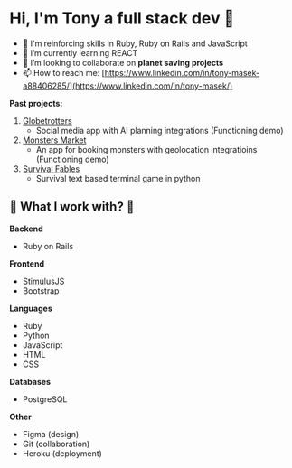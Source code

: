 # Hi, I'm Tony a full stack dev 👋

- 🦾 I'm reinforcing skills in Ruby, Ruby on Rails and JavaScript
- 🌱 I’m currently learning REACT
- 👯 I’m looking to collaborate on **planet saving projects**
- 📫 How to reach me: [https://www.linkedin.com/in/tony-masek-a88406285/](https://www.linkedin.com/in/tony-masek/)

**Past projects:**
  1. [Globetrotters](https://github.com/TheCodeSommelier/globetrotters)
      - Social media app with AI planning integrations (Functioning demo)
  1. [Monsters Market](https://github.com/s777yab/monsters-market)
      - An app for booking monsters with geolocation integratioins (Functioning demo)
  1. [Survival Fables](https://github.com/TheCodeSommelier/Survival-Fables)
       - Survival text based terminal game in python

## 📗 What I work with? 📗
**Backend**
  - Ruby on Rails
    
**Frontend**
  - StimulusJS
  - Bootstrap

**Languages**
  - Ruby
  - Python
  - JavaScript
  - HTML
  - CSS

**Databases**
  - PostgreSQL

**Other**
  - Figma (design)
  - Git (collaboration)
  - Heroku (deployment)
